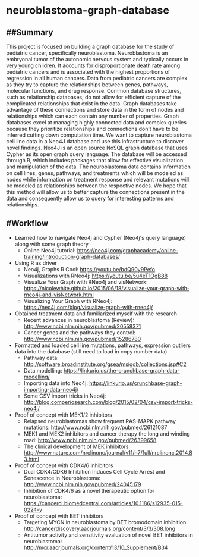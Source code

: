 # neuroblastoma-graph-database

##Summary
---
This project is focused on building a graph database for the study of pediatric cancer, specifically neuroblastoma. Neuroblastoma is an embryonal tumor of the autonomic nervous system and typically occurs in very young children. It accounts for disproportionate death rate among pediatric cancers and is associated with the highest proportions of regression in all human cancers. Data from pediatric cancers are complex as they try to capture the relationships between genes, pathways, molecular functions, and drug response. Common database structures, such as relationship databases, do not allow for efficient capture of the complicated relationships that exist in the data. Graph databases take advantage of these connections and store data in the form of nodes and relationships which can each contain any number of properties. Graph databases excel at managing highly connected data and complex queries because they prioritize relationships and connections don’t have to be inferred cutting down computation time. We want to capture neuroblastoma cell line data in a Neo4J database and use this infrastructure to discover novel findings. Neo4J is an open source NoSQL graph database that uses Cypher as its open graph query language. The database will be accessed through R, which includes packages that allow for effective visualization and manipulation of the data. The neuroblastoma data contains information on cell lines, genes, pathways, and treatments which will be modeled as nodes while information on treatment response and relevant mutations will be modeled as relationships between the respective nodes. We hope that this method will allow us to better capture the connections present in the data and consequently allow us to query for interesting patterns and relationships.

#Workflow
---
- Learned how to navigate Neo4j and Cypher (Neo4j's query language) along with some graph theory
  - Online Neo4j tutorial: https://neo4j.com/graphacademy/online-training/introduction-graph-databases/
- Using R as driver
  - Neo4j, Graphs R Cool: https://youtu.be/bdQ90y9Pefo
  - Visualizations with RNeo4j: https://youtu.be/5u4eT1OgB88
  - Visualize Your Graph with RNeo4j and visNetwork: https://nicolewhite.github.io/2015/06/18/visualize-your-graph-with-rneo4j-and-visNetwork.html
  - Visualizing Your Graph with RNeo4j: https://neo4j.com/blog/visualize-graph-with-rneo4j/
- Obtained treatment data and familiarized myself with the research
  - Recent advances in neuroblastoma (Review): http://www.ncbi.nlm.nih.gov/pubmed/20558371
  - Cancer genes and the pathways they control: http://www.ncbi.nlm.nih.gov/pubmed/15286780
- Formatted and loaded cell line mutations, pathways, expression outliers data into the database (still need to load in copy number data)
  - Pathway data: http://software.broadinstitute.org/gsea/msigdb/collections.jsp#C2
  - Data modelling: https://linkurio.us/the-crunchbase-graph-data-modelling/
  - Importing data into Neo4j: https://linkurio.us/crunchbase-graph-importing-data-neo4j/
  - Some CSV import tricks in Neo4j: http://blog.comperiosearch.com/blog/2015/02/04/csv-import-tricks-neo4j/
- Proof of concept with MEK1/2 inhibitors 
  - Relapsed neuroblastomas show frequent RAS-MAPK pathway mutations: http://www.ncbi.nlm.nih.gov/pubmed/26121087
  - MEK1 and MEK2 inhibitors and cancer therapy the long and winding road: http://www.ncbi.nlm.nih.gov/pubmed/26399658
  - The clinical development of MEK inhibitors: http://www.nature.com/nrclinonc/journal/v11/n7/full/nrclinonc.2014.83.html
- Proof of concept with CDK4/6 inhibitors
  - Dual CDK4/CDK6 Inhibition Induces Cell Cycle Arrest and Senescence in Neuroblastoma: http://www.ncbi.nlm.nih.gov/pubmed/24045179
  - Inhibition of CDK4/6 as a novel therapeutic option for neuroblastoma: https://cancerci.biomedcentral.com/articles/10.1186/s12935-015-0224-y
- Proof of concept with BET inhibitors
  - Targeting MYCN in neuroblastoma by BET bromodomain inhibition: http://cancerdiscovery.aacrjournals.org/content/3/3/308.long
  - Antitumor activity and sensitivity evaluation of novel BET inhibitors in neuroblastoma: http://mcr.aacrjournals.org/content/13/10_Supplement/B34
